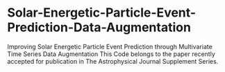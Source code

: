 # Solar-Energetic-Particle-Event-Prediction-Data-Augmentation
Improving Solar Energetic Particle Event Prediction through Multivariate Time Series Data Augmentation
This Code belongs to the paper recently accepted for publication in The Astrophysical Journal Supplement Series.

